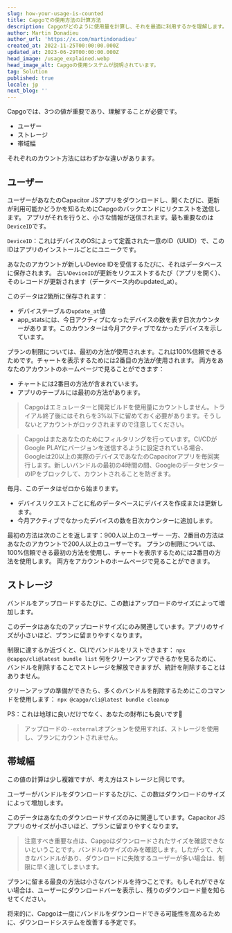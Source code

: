 ```yaml
---
slug: how-your-usage-is-counted
title: Capgoでの使用方法の計算方法
description: Capgoがどのように使用量を計算し、それを最適に利用するかを理解します。プランをより良く管理する方法を学びましょう。
author: Martin Donadieu
author_url: 'https://x.com/martindonadieu'
created_at: 2022-11-25T00:00:00.000Z
updated_at: 2023-06-29T00:00:00.000Z
head_image: /usage_explained.webp
head_image_alt: Capgoの使用システムが説明されています。
tag: Solution
published: true
locale: jp
next_blog: ''
---
```


Capgoでは、3つの値が重要であり、理解することが必要です。
- ユーザー
- ストレージ
- 帯域幅

それぞれのカウント方法にはわずかな違いがあります。

## ユーザー

ユーザーがあなたのCapacitor JSアプリをダウンロードし、開くたびに、更新が利用可能かどうかを知るためにCapgoのバックエンドにリクエストを送信します。
アプリがそれを行うと、小さな情報が送信されます。最も重要なのは`DeviceID`です。

`DeviceID`：これはデバイスのOSによって定義された一意のID（UUID）で、このIDはアプリのインストールごとにユニークです。

あなたのアカウントが新しいDevice IDを受信するたびに、それはデータベースに保存されます。
古い`DeviceID`が更新をリクエストするたび（アプリを開く）、そのレコードが更新されます（データベース内のupdated_at）。

このデータは2箇所に保存されます：
- デバイステーブルの`update_at`値
- app_statsには、今日アクティブになったデバイスの数を表す日次カウンターがあります。このカウンターは今月アクティブでなかったデバイスを示しています。

プランの制限については、最初の方法が使用されます。これは100%信頼できるためです。チャートを表示するためには2番目の方法が使用されます。
両方をあなたのアカウントのホームページで見ることができます：
- チャートには2番目の方法が含まれています。
- アプリのテーブルには最初の方法があります。

> Capgoはエミュレーターと開発ビルドを使用量にカウントしません。トライアル終了後にはそれらを3%以下に留めておく必要があります。そうしないとアカウントがロックされますので注意してください。

> Capgoはまたあなたのためにフィルタリングを行っています。CI/CDがGoogle PLAYにバージョンを送信するように設定されている場合、Googleは20以上の実際のデバイスであなたのCapacitorアプリを毎回実行します。新しいバンドルの最初の4時間の間、GoogleのデータセンターのIPをブロックして、カウントされることを防ぎます。

毎月、このデータはゼロから始まります。

- デバイスリクエストごとに私のデータベースにデバイスを作成または更新します。
- 今月アクティブでなかったデバイスの数を日次カウンターに追加します。

最初の方法は次のことを返します：900人以上のユーザー
一方、2番目の方法はあなたのアカウントで200人以上のユーザーです。
プランの制限については、100%信頼できる最初の方法を使用し、チャートを表示するためには2番目の方法を使用します。
両方をアカウントのホームページで見ることができます。

## ストレージ

バンドルをアップロードするたびに、この数はアップロードのサイズによって増加します。

このデータはあなたのアップロードサイズにのみ関連しています。アプリのサイズが小さいほど、プランに留まりやすくなります。

制限に達するか近づくと、CLIでバンドルをリストできます：
`npx @capgo/cli@latest bundle list`
何をクリーンアップできるかを見るために、バンドルを削除することでストレージを解放できますが、統計を削除することはありません。

クリーンアップの準備ができたら、多くのバンドルを削除するためにこのコマンドを使用します：
`npx @capgo/cli@latest bundle cleanup`

PS：これは地球に良いだけでなく、あなたの財布にも良いです💪

> アップロードの`--external`オプションを使用すれば、ストレージを使用し、プランにカウントされません。

## 帯域幅

この値の計算は少し複雑ですが、考え方はストレージと同じです。

ユーザーがバンドルをダウンロードするたびに、この数はダウンロードのサイズによって増加します。

このデータはあなたのダウンロードサイズのみに関連しています。Capacitor JSアプリのサイズが小さいほど、プランに留まりやすくなります。

> 注意すべき重要な点は、Capgoはダウンロードされたサイズを確認できないということです。バンドルのサイズのみを確認します。したがって、大きなバンドルがあり、ダウンロードに失敗するユーザーが多い場合は、制限に早く達してしまいます。

プランに留まる最良の方法は小さなバンドルを持つことです。もしそれができない場合は、ユーザーにダウンロードバーを表示し、残りのダウンロード量を知らせてください。

将来的に、Capgoは一度にバンドルをダウンロードできる可能性を高めるために、ダウンロードシステムを改善する予定です。
